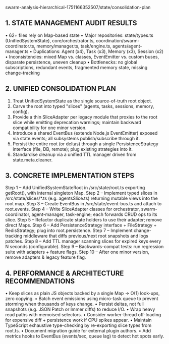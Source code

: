 swarm-analysis-hierarchical-1751166352507/state/consolidation-plan

## 1. STATE MANAGEMENT AUDIT RESULTS
• 62+ files rely on Map-based state
• Major repositories: state/types.ts (UnifiedSystemState), core/orchestrator.ts, coordination/swarm-coordinator.ts, memory/manager.ts, task/engine.ts, agents/agent-manager.ts
• Duplications: Agent (x4), Task (x3), Memory (x3), Session (x2)
• Inconsistencies: mixed Map vs. classes, EventEmitter vs. custom buses, disparate persistence, uneven cleanup
• Bottlenecks: no global subscriptions, redundant events, fragmented memory state, missing change-tracking

## 2. UNIFIED CONSOLIDATION PLAN
1. Treat UnifiedSystemState as the single source-of-truth root object.
2. Carve the root into typed "slices" (agents, tasks, sessions, memory, config).
3. Provide a thin SliceAdapter per legacy module that proxies to the root slice while emitting deprecation warnings; maintain backward compatibility for one minor version.
4. Introduce a shared EventBus (extends Node.js EventEmitter) exposed via state.events; all subsystems publish/subscribe through it.
5. Persist the entire root (or deltas) through a single PersistenceStrategy interface (file, DB, remote); plug existing strategies into it.
6. Standardise cleanup via a unified TTL manager driven from state.meta.cleaner.

## 3. CONCRETE IMPLEMENTATION STEPS
Step 1 – Add UnifiedSystemStateRoot in /src/state/root.ts exporting getRoot(), with internal singleton Map.
Step 2 – Implement typed slices in /src/state/slices/*.ts (e.g. agentsSlice.ts) returning mutable views into the root map.
Step 3 – Create EventBus in /src/state/event-bus.ts and attach to root.events.
Step 4 – Write SliceAdapter classes for orchestrator, swarm-coordinator, agent-manager, task-engine; each forwards CRUD ops to its slice.
Step 5 – Refactor duplicate state holders to use their adapter; remove direct Maps.
Step 6 – Add PersistenceStrategy interface + FileStrategy + RedisStrategy; plug into root.persistence.
Step 7 – Implement change-tracking middleware that diffs previous/next root snapshots and logs patches.
Step 8 – Add TTL manager scanning slices for expired keys every N seconds (configurable).
Step 9 – Backwards-compat tests: run regression suite with adapters + feature flags.
Step 10 – After one minor version, remove adapters & legacy feature flag.

## 4. PERFORMANCE & ARCHITECTURE RECOMMENDATIONS
• Keep slices as plain JS objects backed by a single Map → O(1) look-ups, zero copying.
• Batch event emissions using micro-task queue to prevent storming when thousands of keys change.
• Persist deltas, not full snapshots (e.g. JSON Patch or Immer diffs) to reduce I/O.
• Wrap heavy read paths with memoised selectors.
• Consider worker-thread off-loading for expensive diff + persistence work if CPU spikes appear.
• Maintain TypeScript exhaustive type-checking by re-exporting slice types from root.ts.
• Document migration guide for external plugin authors.
• Add metrics hooks to EventBus (events/sec, queue lag) to detect hot spots early.

